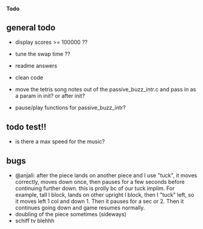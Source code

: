#### Todo

## general todo
 - display scores >= 100000 ?? 
 - tune the swap time ??
 - readme answers
 - clean code
 
 - move the tetris song notes out of the passive_buzz_intr.c and pass in as a param in init? or after init?
  - pause/play functions for passive_buzz_intr?

## todo test!!
 - is there a max speed for the music?

## bugs
 - @anjali: after the piece lands on another piece and I use "tuck", it moves correctly, moves down once, then pauses for a few seconds before continuing further down. this is prolly bc of our tuck implim. For example, tall l block, lands on other upright l block, then I "tuck" left, so it moves left 1 col and down 1. Then it pauses for a sec or 2. Then it continues going down and game resumes normally.
 - doubling of the piece sometimes (sideways)
 - schiff tv blehhh
 

 